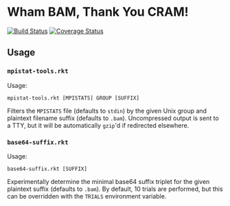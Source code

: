# Wham BAM, Thank You CRAM!

[![Build Status](https://travis-ci.org/wtsi-hgi/wham-bam-thank-you-cram.svg?branch=master)](https://travis-ci.org/wtsi-hgi/wham-bam-thank-you-cram)
[![Coverage Status](https://codecov.io/github/wtsi-hgi/wham-bam-thank-you-cram/coverage.svg?branch=master)](https://codecov.io/github/wtsi-hgi/wham-bam-thank-you-cram?branch=master)

## Usage

<!-- TODO -->

### `mpistat-tools.rkt`

Usage:

    mpistat-tools.rkt [MPISTATS] GROUP [SUFFIX]

Filters the `MPISTATS` file (defaults to `stdin`) by the given Unix
group and plaintext filename suffix (defaults to `.bam`). Uncompressed
output is sent to a TTY, but it will be automatically `gzip`'d if
redirected elsewhere.

### `base64-suffix.rkt`

Usage:

    base64-suffix.rkt [SUFFIX]

Experimentally determine the minimal base64 suffix triplet for the given
plaintext suffix (defaults to `.bam`). By default, 10 trials are
performed, but this can be overridden with the `TRIALS` environment
variable.
